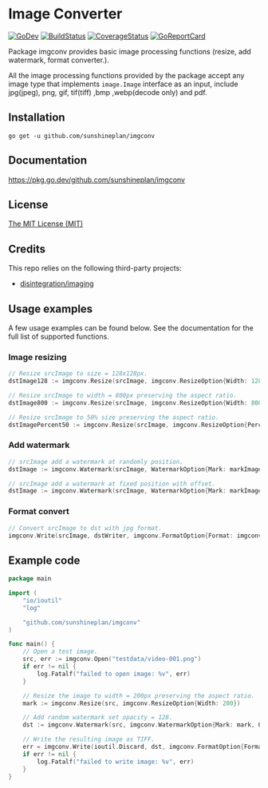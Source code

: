 # Image Converter

[![GoDev](https://img.shields.io/static/v1?label=godev&message=reference&color=00add8)][godev]
[![BuildStatus](https://travis-ci.org/sunshineplan/imgconv.svg?branch=master)][travis]
[![CoverageStatus](https://coveralls.io/repos/github/sunshineplan/imgconv/badge.svg?branch=master&service=github)][coveralls]
[![GoReportCard](https://goreportcard.com/badge/github.com/sunshineplan/imgconv)][goreportcard]

[godev]: https://pkg.go.dev/github.com/sunshineplan/imgconv
[travis]: https://travis-ci.org/sunshineplan/imgconv
[coveralls]: https://coveralls.io/github/sunshineplan/imgconv?branch=master
[goreportcard]: https://goreportcard.com/report/github.com/sunshineplan/imgconv

Package imgconv provides basic image processing functions (resize, add watermark, format converter.).

All the image processing functions provided by the package accept any image type that implements `image.Image` interface
as an input, include jpg(jpeg), png, gif, tif(tiff) ,bmp ,webp(decode only) and pdf.

## Installation

    go get -u github.com/sunshineplan/imgconv

## Documentation

https://pkg.go.dev/github.com/sunshineplan/imgconv

## License

[The MIT License (MIT)](https://raw.githubusercontent.com/sunshineplan/imgconv/master/LICENSE)

## Credits

This repo relies on the following third-party projects:

  * [disintegration/imaging](https://github.com/disintegration/imaging)

## Usage examples

A few usage examples can be found below. See the documentation for the full list of supported functions.

### Image resizing

```go
// Resize srcImage to size = 128x128px.
dstImage128 := imgconv.Resize(srcImage, imgconv.ResizeOption{Width: 128, Height: 128})

// Resize srcImage to width = 800px preserving the aspect ratio.
dstImage800 := imgconv.Resize(srcImage, imgconv.ResizeOption{Width: 800})

// Resize srcImage to 50% size preserving the aspect ratio.
dstImagePercent50 := imgconv.Resize(srcImage, imgconv.ResizeOption{Percent: 50})
```

### Add watermark

```go
// srcImage add a watermark at randomly position.
dstImage := imgconv.Watermark(srcImage, WatermarkOption{Mark: markImage, Opacity: 128, Random: true})

// srcImage add a watermark at fixed position with offset.
dstImage := imgconv.Watermark(srcImage, WatermarkOption{Mark: markImage, Opacity: 128, Offset: image.Pt(5, 5)})
```

### Format convert

```go
// Convert srcImage to dst with jpg format.
imgconv.Write(srcImage, dstWriter, imgconv.FormatOption{Format: imgconv.JPEG})
```

## Example code

```go
package main

import (
	"io/ioutil"
	"log"

	"github.com/sunshineplan/imgconv"
)

func main() {
	// Open a test image.
	src, err := imgconv.Open("testdata/video-001.png")
	if err != nil {
		log.Fatalf("failed to open image: %v", err)
	}

	// Resize the image to width = 200px preserving the aspect ratio.
	mark := imgconv.Resize(src, imgconv.ResizeOption{Width: 200})

	// Add random watermark set opacity = 128.
	dst := imgconv.Watermark(src, imgconv.WatermarkOption{Mark: mark, Opacity: 128, Random: true})

	// Write the resulting image as TIFF.
	err = imgconv.Write(ioutil.Discard, dst, imgconv.FormatOption{Format: imgconv.TIFF})
	if err != nil {
		log.Fatalf("failed to write image: %v", err)
	}
}
```
